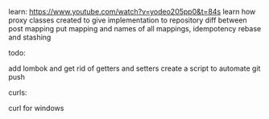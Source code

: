 learn:
https://www.youtube.com/watch?v=yodeo205pp0&t=84s
learn how proxy classes created to give implementation to repository
diff between post mapping put mapping and names of all mappings, idempotency
rebase and stashing

todo:

add lombok and get rid of getters and setters
create a script to automate git push

curls:


curl for windows